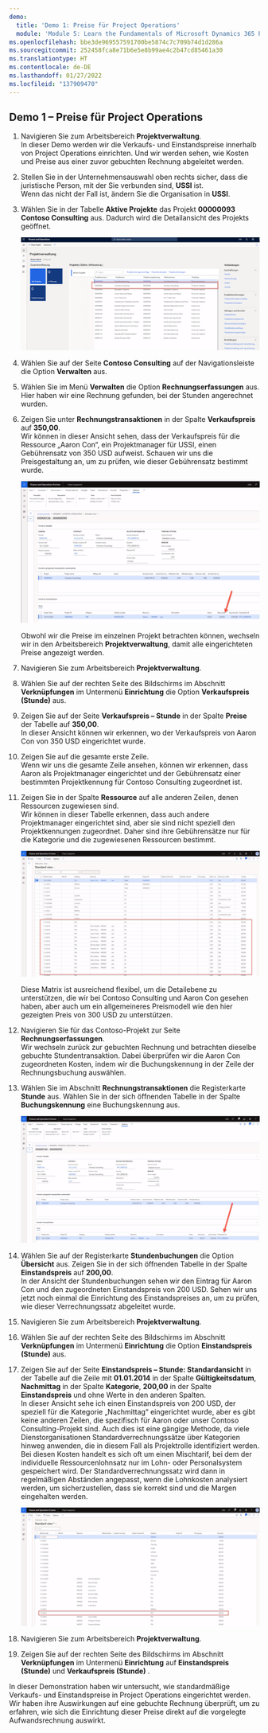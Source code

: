 ```yaml
---
demo:
  title: 'Demo 1: Preise für Project Operations'
  module: 'Module 5: Learn the Fundamentals of Microsoft Dynamics 365 Project Operations'
ms.openlocfilehash: bbe3de969557591700be5874c7c709b74d1d286a
ms.sourcegitcommit: 252458fca8e71b6e5e8b99ae4c2b47cd85461a30
ms.translationtype: HT
ms.contentlocale: de-DE
ms.lasthandoff: 01/27/2022
ms.locfileid: "137909470"
---
```

## <a name="demo-1---project-operations-pricing"></a>Demo 1 – Preise für Project Operations

1. Navigieren Sie zum Arbeitsbereich **Projektverwaltung**.  
    In dieser Demo werden wir die Verkaufs- und Einstandspreise innerhalb von Project Operations einrichten. Und wir werden sehen, wie Kosten und Preise aus einer zuvor gebuchten Rechnung abgeleitet werden.

1. Stellen Sie in der Unternehmensauswahl oben rechts sicher, dass die juristische Person, mit der Sie verbunden sind, **USSI** ist.  
    Wenn das nicht der Fall ist, ändern Sie die Organisation in **USSI**.

1. Wählen Sie in der Tabelle **Aktive Projekte** das Projekt **00000093 Contoso Consulting** aus. Dadurch wird die Detailansicht des Projekts geöffnet.

    ![Der Screenshot zeigt den Arbeitsbereich „Projektverwaltung“, in dem „Contoso Consulting“ in der Tabelle „Aktive Projekte“ hervorgehoben ist.](./media/projops_prices_1_selecting_contoso_consulting.png)

1. Wählen Sie auf der Seite **Contoso Consulting** auf der Navigationsleiste die Option **Verwalten** aus.

1. Wählen Sie im Menü **Verwalten** die Option **Rechnungserfassungen** aus.  
    Hier haben wir eine Rechnung gefunden, bei der Stunden angerechnet wurden.

1. Zeigen Sie unter **Rechnungstransaktionen** in der Spalte **Verkaufspreis** auf **350,00**.  
    Wir können in dieser Ansicht sehen, dass der Verkaufspreis für die Ressource „Aaron Con“, ein Projektmanager für USSI, einen Gebührensatz von 350 USD aufweist. Schauen wir uns die Preisgestaltung an, um zu prüfen, wie dieser Gebührensatz bestimmt wurde.

    ![Screenshot einer Rechnungserfassung, in der der Wert 350 in der Spalte für den Verkaufspreis hervorgehoben ist.](./media/projops_prices_2_point_to_350.png)  

    Obwohl wir die Preise im einzelnen Projekt betrachten können, wechseln wir in den Arbeitsbereich **Projektverwaltung**, damit alle eingerichteten Preise angezeigt werden.

1. Navigieren Sie zum Arbeitsbereich **Projektverwaltung**.

1. Wählen Sie auf der rechten Seite des Bildschirms im Abschnitt **Verknüpfungen** im Untermenü **Einrichtung** die Option **Verkaufspreis (Stunde)** aus.

1. Zeigen Sie auf der Seite **Verkaufspreis – Stunde** in der Spalte **Preise** der Tabelle auf **350,00**.  
In dieser Ansicht können wir erkennen, wo der Verkaufspreis von Aaron Con von 350 USD eingerichtet wurde.

1. Zeigen Sie auf die gesamte erste Zeile.  
    Wenn wir uns die gesamte Zeile ansehen, können wir erkennen, dass Aaron als Projektmanager eingerichtet und der Gebührensatz einer bestimmten Projektkennung für Contoso Consulting zugeordnet ist.

1. Zeigen Sie in der Spalte **Ressource** auf alle anderen Zeilen, denen Ressourcen zugewiesen sind.  
    Wir können in dieser Tabelle erkennen, dass auch andere Projektmanager eingerichtet sind, aber sie sind nicht speziell den Projektkennungen zugeordnet. Daher sind ihre Gebührensätze nur für die Kategorie und die zugewiesenen Ressourcen bestimmt.

    ![Screenshot der Seite „Verkaufspreis – Stunde“, wobei alle Zeilen mit zugewiesenen Ressourcen in der Tabelle hervorgehoben sind](./media/projops_prices_3_resources_table.png)  

    Diese Matrix ist ausreichend flexibel, um die Detailebene zu unterstützen, die wir bei Contoso Consulting und Aaron Con gesehen haben, aber auch um ein allgemeineres Preismodell wie den hier gezeigten Preis von 300 USD zu unterstützen.

1. Navigieren Sie für das Contoso-Projekt zur Seite **Rechnungserfassungen**.  
    Wir wechseln zurück zur gebuchten Rechnung und betrachten dieselbe gebuchte Stundentransaktion. Dabei überprüfen wir die Aaron Con zugeordneten Kosten, indem wir die Buchungskennung in der Zeile der Rechnungsbuchung auswählen.

1. Wählen Sie im Abschnitt **Rechnungstransaktionen** die Registerkarte **Stunde** aus. Wählen Sie in der sich öffnenden Tabelle in der Spalte **Buchungskennung** eine Buchungskennung aus.

    ![Screenshot der Seite „Rechnungserfassung“ mit hervorgehobener Spalte „Buchungskennung“](./media/projops_prices_4_select_a_transaction_id.png)

1. Wählen Sie auf der Registerkarte **Stundenbuchungen** die Option **Übersicht** aus. Zeigen Sie in der sich öffnenden Tabelle in der Spalte **Einstandspreis** auf **200,00**.  
    In der Ansicht der Stundenbuchungen sehen wir den Eintrag für Aaron Con und den zugeordneten Einstandspreis von 200 USD. Sehen wir uns jetzt noch einmal die Einrichtung des Einstandspreises an, um zu prüfen, wie dieser Verrechnungssatz abgeleitet wurde.

1. Navigieren Sie zum Arbeitsbereich **Projektverwaltung**.

1. Wählen Sie auf der rechten Seite des Bildschirms im Abschnitt **Verknüpfungen** im Untermenü **Einrichtung** die Option **Einstandspreis (Stunde)** aus.

1. Zeigen Sie auf der Seite **Einstandspreis – Stunde: Standardansicht** in der Tabelle auf die Zeile mit **01.01.2014** in der Spalte **Gültigkeitsdatum**, **Nachmittag** in der Spalte **Kategorie**, **200,00** in der Spalte **Einstandspreis** und ohne Werte in den anderen Spalten.  
    In dieser Ansicht sehe ich einen Einstandspreis von 200 USD, der speziell für die Kategorie „Nachmittag“ eingerichtet wurde, aber es gibt keine anderen Zeilen, die spezifisch für Aaron oder unser Contoso Consulting-Projekt sind. Auch dies ist eine gängige Methode, da viele Dienstorganisationen Standardverrechnungssätze über Kategorien hinweg anwenden, die in diesem Fall als Projektrolle identifiziert werden. Bei diesen Kosten handelt es sich oft um einen Mischtarif, bei dem der individuelle Ressourcenlohnsatz nur im Lohn- oder Personalsystem gespeichert wird. Der Standardverrechnungssatz wird dann in regelmäßigen Abständen angepasst, wenn die Lohnkosten analysiert werden, um sicherzustellen, dass sie korrekt sind und die Margen eingehalten werden.

    ![Screenshot der Tabelle „Einstandspreis – Stunde“ mit der hervorgehobenen Zeile für die Preisgestaltung vom Typ „Nachmittag“](./media/projops_prices_5_cost_price_hour_table.png)

1. Navigieren Sie zum Arbeitsbereich **Projektverwaltung**.

1. Zeigen Sie auf der rechten Seite des Bildschirms im Abschnitt **Verknüpfungen** im Untermenü **Einrichtung** auf **Einstandspreis (Stunde)** und **Verkaufspreis (Stunde)** .  

In dieser Demonstration haben wir untersucht, wie standardmäßige Verkaufs- und Einstandspreise in Project Operations eingerichtet werden. Wir haben ihre Auswirkungen auf eine gebuchte Rechnung überprüft, um zu erfahren, wie sich die Einrichtung dieser Preise direkt auf die vorgelegte Aufwandsrechnung auswirkt.
